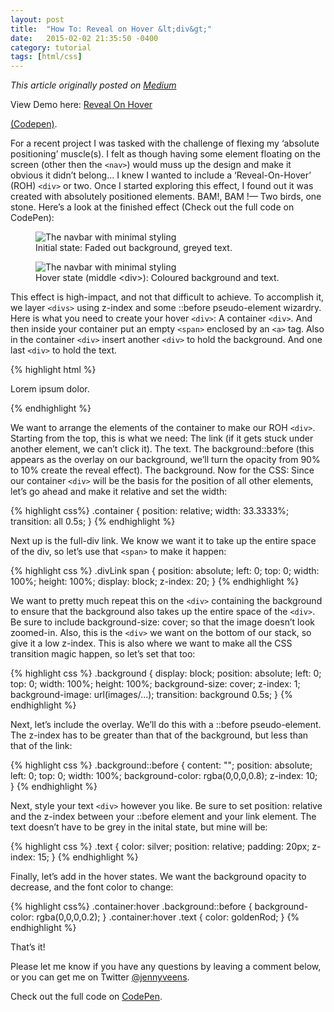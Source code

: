 ```yaml
---
layout: post
title:  "How To: Reveal on Hover &lt;div&gt;"
date:   2015-02-02 21:35:50 -0400
category: tutorial
tags: [html/css]
---
```


*This article originally posted on [Medium](https://medium.com/@jennyveens/how-to-reveal-on-hover-div-63e18a6158b8#.cxzwryuj0)*

View Demo here: [Reveal On Hover <div> (Codepen)](http://codepen.io/jennyveens/full/bNopLb/).

For a recent project I was tasked with the challenge of flexing my ‘absolute positioning’ muscle(s). I felt as though having some element floating on the screen (other then the `<nav>`) would muss up the design and make it obvious it didn’t belong...
I knew I wanted to include a ‘Reveal-On-Hover’ (ROH) `<div>` or two. Once I started exploring this effect, I found out it was created with absolutely positioned elements. BAM!, BAM !— Two birds, one stone.
Here’s a look at the finished effect (Check out the full code on CodePen):

<figure>
    <img src="{{ site.url }}/assets/2015/02/reveal-on-hover/hover-1.png" alt="The navbar with minimal styling">
    <figcaption>Initial state: Faded out background, greyed text.</figcaption>
</figure>

<figure>
    <img src="{{ site.url }}/assets/2015/02/reveal-on-hover/hover-2.png" alt="The navbar with minimal styling">
    <figcaption>Hover state (middle &lt;div&gt;): Coloured background and text.</figcaption>
</figure>

This effect is high-impact, and not that difficult to achieve. To accomplish it, we layer `<divs>` using z-index and some ::before pseudo-element wizardry.
Here is what you need to create your hover `<div>`:
A container `<div>`.
And then inside your container put an empty `<span>` enclosed by an `<a>` tag.
Also in the container `<div>` insert another `<div>` to hold the background.
And one last `<div>` to hold the text.

{% highlight html %}
<div class="container">
    <a class="divLink" href="#link"><span></span></a>
    <div class="background"></div>
    <div class="text">
        <p>Lorem ipsum dolor.</p>
    </div><!-- end of .text -->
</div><!-- end of .container -->
{% endhighlight %}

We want to arrange the elements of the container to make our ROH `<div>`. Starting from the top, this is what we need:
The link (if it gets stuck under another element, we can’t click it).
The text.
The background::before (this appears as the overlay on our background, we’ll turn the opacity from 90% to 10% create the reveal effect).
The background.
Now for the CSS:
Since our container `<div>` will be the basis for the position of all other elements, let’s go ahead and make it relative and set the width:

{% highlight css%}
.container {
   position: relative;
   width: 33.3333%;
   transition: all 0.5s;
}
{% endhighlight %}

Next up is the full-div link. We know we want it to take up the entire space of the div, so let’s use that `<span>` to make it happen:

{% highlight css %}
.divLink span {
    position: absolute;
    left: 0;
    top: 0;
    width: 100%;
    height: 100%;
    display: block;
    z-index: 20;
}
{% endhighlight %}

We want to pretty much repeat this on the `<div>` containing the background to ensure that the background also takes up the entire space of the `<div>`. Be sure to include background-size: cover; so that the image doesn’t look zoomed-in.
Also, this is the `<div>` we want on the bottom of our stack, so give it a low z-index. This is also where we want to make all the CSS transition magic happen, so let’s set that too:

{% highlight css %}
.background {
    display: block;
    position: absolute;
    left: 0;
    top: 0;
    width: 100%;
    height: 100%;
    background-size: cover;
    z-index: 1;
    background-image: url(images/...);
    transition: background 0.5s;
}
{% endhighlight %}

Next, let’s include the overlay. We’ll do this with a ::before pseudo-element. The z-index has to be greater than that of the background, but less than that of the link:

{% highlight css %}
.background::before {
    content: "";
    position: absolute;
    left: 0;
    top: 0; 
    width: 100%;
    background-color: rgba(0,0,0,0.8); 
    z-index: 10;  
}
{% endhighlight %}

Next, style your text `<div>` however you like. Be sure to set position: relative and the z-index between your ::before element and your link element. The text doesn’t have to be grey in the inital state, but mine will be:

{% highlight css %}
.text {
    color: silver;
    position: relative;
    padding: 20px;
    z-index: 15;
}
{% endhighlight %}

Finally, let’s add in the hover states. We want the background opacity to decrease, and the font color to change:

{% highlight css%}
.container:hover .background::before {
    background-color: rgba(0,0,0,0.2);
}
.container:hover .text {
    color: goldenRod;
}
{% endhighlight %}

That’s it!

Please let me know if you have any questions by leaving a comment below, or you can get me on Twitter [@jennyveens](https://twitter.com/jennyveens).

Check out the full code on [CodePen](http://codepen.io/jennyveens/full/bNopLb/).